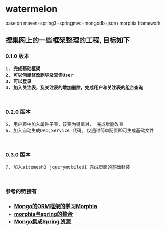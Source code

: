 <h1>watermelon</h1>
<div>base on maven+spring3+springmvc+mongodb+json+morphia framework</div>


<h2>搜集网上的一些框架整理的工程, 目标如下</h2>

<h3>0.1.0 版本</h3>
<strong><pre>
1. 完成基础框架
2. 可以创建修改删除及查询User
3. 可以登录
4. 加入关注表，及关注表的增加删除，完成用户和关注表的组合查询
</pre></strong>
<br>
<h3>0.2.0 版本</h3>
<pre>
5. 用户表中加入属性子表，该表为键值对， 完成增删改查
6. 加入自动生成DAO,Service 代码, 仅通过简单配置即可生成基础文件
</pre>
<br>
<h3>0.3.0 版本</h3>
<pre>
7. 加入sitemesh3 jquerymobileUI 完成页面的基础封装
</pre>
<br>

<h3>参考的链接有<h3>
<ul>
  <li><a href="http://topmanopensource.iteye.com/category/58118" target="_blank">Mongo的ORM框架的学习Morphia</a></li>  
  <li><a href="http://www.blogjava.net/watchzerg/archive/2012/09/21/388291.html" target="_blank">morphia与spring的整合</a></li>
  <li><a href="http://download.csdn.net/detail/mapeijie888/4221150" target="_blank">Mongo集成Spring 资源</a></li>
</ul>
